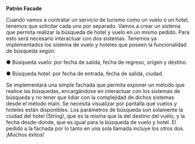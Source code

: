 **Patrón Facade**

Cuando vamos a contratar un servicio de turismo como un vuelo o un hotel, tenemos que
solicitar cada uno por separado. Vamos a crear un sistema que permita realizar la
búsqueda de hotel y vuelo en un mismo pedido. Para esto será necesario interactuar con
dos sistemas.
Tenemos ya implementados los sistema de vuelo y hoteles que poseen la funcionalidad
de búsqueda según:

● Búsqueda vuelo: por fecha de salida, fecha de regreso, origen y destino.

● Búsqueda hotel: por fecha de entrada, fecha de salida, ciudad.

Se implementará una simple fachada que permita exponer un método que realice las
búsquedas, encargándose en interactuar con los sistemas de búsqueda y no tener que
lidiar con la complejidad de dichos sistemas desde el método main.
Se necesita visualizar por pantalla qué vuelos y hoteles están disponibles. Los parámetros
de búsqueda son solamente la ciudad del hotel (String), que es la misma que la del destino
del vuelo, y la fecha desde-donde, que es igual para la búsqueda de vuelo y hotel.
El pedido a la fachada por lo tanto en una sola llamada incluye los otros dos.
¡Muchos éxitos!
